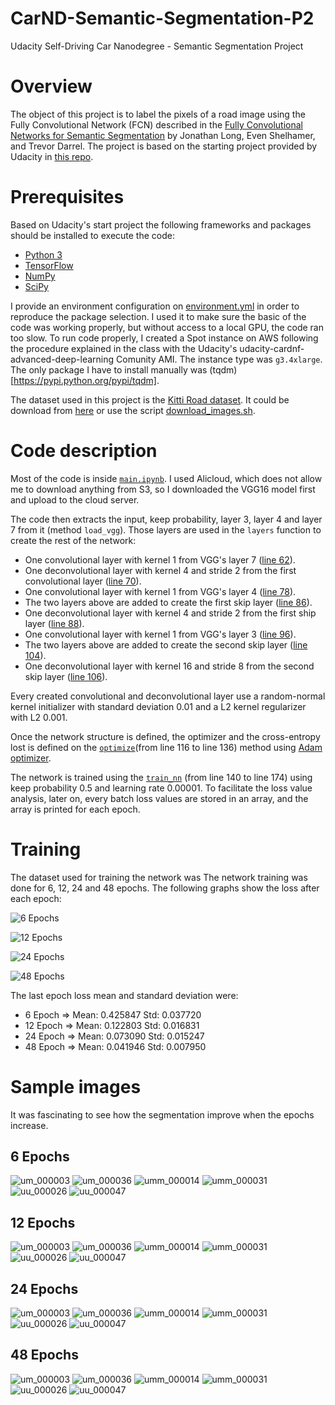 # CarND-Semantic-Segmentation-P2
Udacity Self-Driving Car Nanodegree - Semantic Segmentation Project

# Overview

The object of this project is to label the pixels of a road image using the Fully Convolutional Network (FCN) described in the [Fully Convolutional Networks for Semantic Segmentation](https://people.eecs.berkeley.edu/~jonlong/long_shelhamer_fcn.pdf) by Jonathan Long, Even Shelhamer, and Trevor Darrel. The project is based on the starting project provided by Udacity in [this repo](https://github.com/udacity/CarND-Semantic-Segmentation).

# Prerequisites

Based on Udacity's start project the following frameworks and packages should be installed to execute the code:

- [Python 3](https://www.python.org/)
- [TensorFlow](https://www.tensorflow.org/)
- [NumPy](http://www.numpy.org/)
- [SciPy](https://www.scipy.org/)

I provide an environment configuration on [environment.yml](./environment.yml) in order to reproduce the package selection. I used it to make sure the basic of the code was working properly, but without access to a local GPU, the code ran too slow. To run code properly, I created a Spot instance on AWS following the procedure explained in the class with the Udacity's udacity-cardnf-advanced-deep-learning Comunity AMI. The instance type was `g3.4xlarge`. The only package I have to install manually was (tqdm)[https://pypi.python.org/pypi/tqdm].

The dataset used in this project is the [Kitti Road dataset](http://www.cvlibs.net/datasets/kitti/eval_road.php). It could be download from [here](http://www.cvlibs.net/download.php?file=data_road.zip) or use the script [download_images.sh](./data/download_images.sh).

# Code description

Most of the code is inside [`main.ipynb`](./main.ipynb). 
I used Alicloud, which does not allow me to download anything from S3, so I downloaded the VGG16 model first and upload to the cloud server.

The code then extracts the input, keep probability, layer 3, layer 4 and layer 7 from it (method `load_vgg`). Those layers are used in the `layers` function  to create the rest of the network:

- One convolutional layer with kernel 1 from VGG's layer 7 ([line 62](./main.py#L62)).
- One deconvolutional layer with kernel 4 and stride 2 from the first convolutional layer ([line 70](./main.py#L70)).
- One convolutional layer with kernel 1 from VGG's layer 4 ([line 78](./main.py#L78)).
- The two layers above are added to create the first skip layer ([line 86](./main.py#L86)).
- One deconvolutional layer with kernel 4 and stride 2 from the first ship layer ([line 88](./main.py#L88)).
- One convolutional layer with kernel 1 from VGG's layer 3 ([line 96](./main.py#L96)).
- The two layers above are added to create the second skip layer ([line 104](./main.py#L104)).
- One deconvolutional layer with kernel 16 and stride 8 from the second skip layer ([line 106](./main.py#L106)).

Every created convolutional and deconvolutional layer use a random-normal kernel initializer with standard deviation 0.01 and a L2 kernel regularizer with L2 0.001.

Once the network structure is defined, the optimizer and the cross-entropy lost is defined on the [`optimize`](./main.py#L116)(from line 116 to line 136) method using [Adam optimizer](https://en.wikipedia.org/wiki/Stochastic_gradient_descent#Adam).

The network is trained using the [`train_nn`](./main.py#L140) (from line 140 to line 174) using keep probability 0.5 and learning rate 0.00001. To facilitate the loss value analysis, later on, every batch loss values are stored in an array, and the array is printed for each epoch.

# Training

The dataset used for training the network was
The network training was done for 6, 12, 24 and 48 epochs. The following graphs show the loss after each epoch:

![6 Epochs](images/loss_epoch_6.png)

![12 Epochs](images/loss_epoch_12.png)

![24 Epochs](images/loss_epoch_24.png)

![48 Epochs](images/loss_epoch_48.png)

The last epoch loss mean and standard deviation were:

- 6 Epoch   =>    Mean: 0.425847    Std: 0.037720
- 12 Epoch  =>    Mean: 0.122803    Std: 0.016831
- 24 Epoch  =>    Mean: 0.073090    Std: 0.015247
- 48 Epoch  =>    Mean: 0.041946    Std: 0.007950

# Sample images

It was fascinating to see how the segmentation improve when the epochs increase.

## 6 Epochs

![um_000003](images/epoch6/um_000003.png)
![um_000036](images/epoch6/um_000036.png)
![umm_000014](images/epoch6/umm_000014.png)
![umm_000031](images/epoch6/umm_000031.png)
![uu_000026](images/epoch6/uu_000026.png)
![uu_000047](images/epoch6/uu_000047.png)

## 12 Epochs

![um_000003](images/epoch12/um_000003.png)
![um_000036](images/epoch12/um_000036.png)
![umm_000014](images/epoch12/umm_000014.png)
![umm_000031](images/epoch12/umm_000031.png)
![uu_000026](images/epoch12/uu_000026.png)
![uu_000047](images/epoch12/uu_000047.png)

## 24 Epochs

![um_000003](images/epoch24/um_000003.png)
![um_000036](images/epoch24/um_000036.png)
![umm_000014](images/epoch24/umm_000014.png)
![umm_000031](images/epoch24/umm_000031.png)
![uu_000026](images/epoch24/uu_000026.png)
![uu_000047](images/epoch24/uu_000047.png)

## 48 Epochs

![um_000003](images/epoch48/um_000003.png)
![um_000036](images/epoch48/um_000036.png)
![umm_000014](images/epoch48/umm_000014.png)
![umm_000031](images/epoch48/umm_000031.png)
![uu_000026](images/epoch48/uu_000026.png)
![uu_000047](images/epoch48/uu_000047.png)
